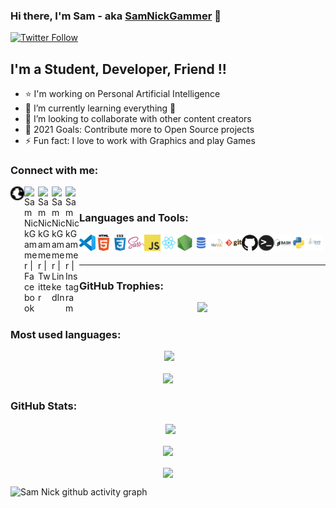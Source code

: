 ### Hi there, I'm Sam - aka [SamNickGammer][website] 👋

<!-- [![Website]((https://img.shields.io/instagram/follow/omprakash121uni?color=1DA1F2&logo=twitter&style=for-the-badge)](https://instagram.com/samnickgammer_) -->
[![Twitter Follow](https://img.shields.io/twitter/follow/omprakash121uni?color=1DA1F2&logo=twitter&style=for-the-badge)](https://twitter.com/intent/follow?original_referer=https%3A%2F%2Fgithub.com%2Fomprakash121uni&screen_name=omprakash121uni)

## I'm a Student, Developer, Friend !!

<!-- - 🔭 I just launched my first course: [Become A VS Code SuperHero!][course]! -->
- ⭐ I'm working on Personal Artificial Intelligence
- 🌱 I’m currently learning everything 🤣
- 👯 I’m looking to collaborate with other content creators
- 🥅 2021 Goals: Contribute more to Open Source projects
- ⚡ Fun fact: I love to work with Graphics and play Games

### Connect with me:

[<img align="left" alt="SamNickGammer.com" width="22px" src="https://raw.githubusercontent.com/iconic/open-iconic/master/svg/globe.svg" />][website]
[<img align="left" alt="SamNickGammer | Facebook" width="22px" src="https://cdn.jsdelivr.net/npm/simple-icons@v3/icons/facebook.svg" />][facebook]
[<img align="left" alt="SamNickGammer | Twitter" width="22px" src="https://cdn.jsdelivr.net/npm/simple-icons@v3/icons/twitter.svg" />][twitter]
[<img align="left" alt="SamNickGammer | LinkedIn" width="22px" src="https://cdn.jsdelivr.net/npm/simple-icons@v3/icons/linkedin.svg" />][linkedin]
[<img align="left" alt="SamNickGammer | Instagram" width="22px" src="https://cdn.jsdelivr.net/npm/simple-icons@v3/icons/instagram.svg" />][instagram]

<br />

### Languages and Tools:

[<img align="left" alt="Visual Studio Code" width="26px" src="https://raw.githubusercontent.com/github/explore/80688e429a7d4ef2fca1e82350fe8e3517d3494d/topics/visual-studio-code/visual-studio-code.png" />][webdevplaylist]
[<img align="left" alt="HTML5" width="26px" src="https://raw.githubusercontent.com/github/explore/80688e429a7d4ef2fca1e82350fe8e3517d3494d/topics/html/html.png" />][webdevplaylist]
[<img align="left" alt="CSS3" width="26px" src="https://raw.githubusercontent.com/github/explore/80688e429a7d4ef2fca1e82350fe8e3517d3494d/topics/css/css.png" />][cssplaylist]
[<img align="left" alt="Sass" width="26px" src="https://raw.githubusercontent.com/github/explore/80688e429a7d4ef2fca1e82350fe8e3517d3494d/topics/sass/sass.png" />][cssplaylist]
[<img align="left" alt="JavaScript" width="26px" src="https://raw.githubusercontent.com/github/explore/80688e429a7d4ef2fca1e82350fe8e3517d3494d/topics/javascript/javascript.png" />][jsplaylist]
[<img align="left" alt="React" width="26px" src="https://raw.githubusercontent.com/github/explore/80688e429a7d4ef2fca1e82350fe8e3517d3494d/topics/react/react.png" />][reactplaylist]
<!-- [<img align="left" alt="GraphQL" width="26px" src="https://raw.githubusercontent.com/github/explore/80688e429a7d4ef2fca1e82350fe8e3517d3494d/topics/graphql/graphql.png" />][webdevplaylist] -->
[<img align="left" alt="Node.js" width="26px" src="https://raw.githubusercontent.com/github/explore/80688e429a7d4ef2fca1e82350fe8e3517d3494d/topics/nodejs/nodejs.png" />][webdevplaylist]
<!-- [<img align="left" alt="Deno" width="26px" src="https://raw.githubusercontent.com/github/explore/361e2821e2dea67711cde99c9c40ed357061cf27/topics/deno/deno.png" />][webdevplaylist] -->
[<img align="left" alt="SQL" width="26px" src="https://raw.githubusercontent.com/github/explore/80688e429a7d4ef2fca1e82350fe8e3517d3494d/topics/sql/sql.png" />][webdevplaylist]
[<img align="left" alt="MySQL" width="26px" src="https://raw.githubusercontent.com/github/explore/80688e429a7d4ef2fca1e82350fe8e3517d3494d/topics/mysql/mysql.png" />][webdevplaylist]
<!-- [<img align="left" alt="MongoDB" width="26px" src="https://raw.githubusercontent.com/github/explore/80688e429a7d4ef2fca1e82350fe8e3517d3494d/topics/mongodb/mongodb.png" />][webdevplaylist] -->
[<img align="left" alt="Git" width="26px" src="https://raw.githubusercontent.com/github/explore/80688e429a7d4ef2fca1e82350fe8e3517d3494d/topics/git/git.png" />][webdevplaylist]
[<img align="left" alt="GitHub" width="26px" src="https://raw.githubusercontent.com/github/explore/78df643247d429f6cc873026c0622819ad797942/topics/github/github.png" />][webdevplaylist]
[<img align="left" alt="Terminal" width="26px" src="https://raw.githubusercontent.com/github/explore/80688e429a7d4ef2fca1e82350fe8e3517d3494d/topics/terminal/terminal.png" />][webdevplaylist]
[<img align="left" alt="Bash" width="26px" src="https://raw.githubusercontent.com/github/explore/80688e429a7d4ef2fca1e82350fe8e3517d3494d/topics/bash/bash.png" />][webdevplaylist]
[<img align="left" alt="Python" width="26px" src="https://raw.githubusercontent.com/github/explore/80688e429a7d4ef2fca1e82350fe8e3517d3494d/topics/python/python.png" />][webdevplaylist]
[<img align="left" alt="Java" width="26px" src="https://raw.githubusercontent.com/github/explore/80688e429a7d4ef2fca1e82350fe8e3517d3494d/topics/java/java.png" />][webdevplaylist]

<br />
<br />

---
<!-- 
### 📺 Latest YouTube Videos -->

<!-- YOUTUBE:START -->
<!-- - [⭐ BONUS: STACKr News Shorts - Add Authentication to Next.js](https://www.youtube.com/watch?v=H37-PgkpBO0)
- [VS Code Has Dev Tools & Console!! No Need For Chrome Anymore 👋](https://www.youtube.com/watch?v=vHZPeohPHqo)
- [⭐ BONUS: STACKr News Shorts - BYE BYE VS CODE ??](https://www.youtube.com/watch?v=r2ha0n2s3wE)
- [⭐ BONUS: STACKr News Shorts - 5 Things Better in Svelte than React](https://www.youtube.com/watch?v=I-8aVr7vnlA)
- [Bootcamp Graduate Advice 💪, Who's the CSS King? 👑, GitHub Copilot 🤖 // STACKr News Weekly - Issue 5](https://www.youtube.com/watch?v=F6KzVOrhEXw) -->
<!-- YOUTUBE:END -->
<!-- 
➡️ [more videos...](https://youtube.com/SamNickGammer)

---

### 📕 Latest Blog Posts -->

<!-- BLOG-POST-LIST:START -->
<!-- - [How To Pass Application Tracking Systems (ATS) & Get Interviews - Resume Tips for Software Developer](https://dev.to/SamNickGammer/how-to-pass-application-tracking-systems-ats-get-interviews-resume-tips-for-software-developer-4bmo)
- [Microinteractions: Password Validation Animation](https://dev.to/SamNickGammer/microinteractions-password-validation-animation-5629)
- [Notion + YouTube - A Powerful Combination for Productivity](https://dev.to/SamNickGammer/notion-youtube-a-powerful-combination-for-productivity-1def)
- [Regular Expressions (RegEx) Crash Course](https://dev.to/SamNickGammer/regular-expressions-regex-crash-course-248n)
- [Emmet Part 2 - Advanced](https://dev.to/SamNickGammer/emmet-part-2-advanced-4c65) -->
<!-- BLOG-POST-LIST:END -->
<!-- 
➡️ [more blog posts...](https://SamNickGammer.com)

--- -->
<!--
<details>
  <summary>:zap: Recent GitHub Activity</summary>
  
<!--START_SECTION:activity-->
<!-- 1. 🗣 Commented on [#2](https://github.com/SamNickGammer/portfolio-sass/issues/2) in [SamNickGammer/portfolio-sass](https://github.com/SamNickGammer/portfolio-sass)
2. ❗️ Closed issue [#2](https://github.com/SamNickGammer/portfolio-sass/issues/2) in [SamNickGammer/portfolio-sass](https://github.com/SamNickGammer/portfolio-sass)
3. ❌ Closed PR [#11](https://github.com/SamNickGammer/free-developer-resources/pull/11) in [SamNickGammer/free-developer-resources](https://github.com/SamNickGammer/free-developer-resources)
4. 🗣 Commented on [#11](https://github.com/SamNickGammer/free-developer-resources/issues/11) in [SamNickGammer/free-developer-resources](https://github.com/SamNickGammer/free-developer-resources)
5. 🎉 Merged PR [#10](https://github.com/SamNickGammer/free-developer-resources/pull/10) in [SamNickGammer/free-developer-resources](https://github.com/SamNickGammer/free-developer-resources) -->
<!--END_SECTION:activity-->


<!--
</details>

<details>
  <summary>:zap: GitHub Stats</summary>

  <img align="left" alt="SamNickGammer's GitHub Stats" src="https://github-readme-stats.SamNickGammer.vercel.app/api?username=SamNickGammer&show_icons=true&hide_border=true" />

</details> -->

### GitHub Trophies:

<p align="center">
  <a href="https://github.com/ryo-ma/github-profile-trophy" target="_blank">
    <img src="https://github-profile-trophy.vercel.app/?username=SamNickGammer&column=8&margin-w=15&margin-h=15&no-bg=true&no-frame=true&theme=juicyfresh"/>
  </a>
</p> 

### Most used languages:

<p align="center">&nbsp;<img src= "https://github-readme-stats.vercel.app/api/top-langs/?username=SamNickGammer&layout=compact&hide=html&theme=dracula&hide_border=true"><br>
<a href="https://github.com/ryo-ma/github-profile-trophy" target="_blank">
    <img src= "https://github-profile-summary-cards.vercel.app/api/cards/repos-per-language?username=SamNickGammer&theme=dracula" alt=""><br>
    <img src= "https://github-profile-summary-cards.vercel.app/api/cards/most-commit-language?username=SamNickGammer&theme=dracula">
</a>
</p>

### GitHub Stats:

<p align="center">&nbsp;
  <img align="center" src="https://github-readme-stats.vercel.app/api?username=SamNickGammer&show_icons=true&hide_border=true&show_owner=true&title_color=FFFF00&theme=dark&custom_title=नमस्ते 🙏 Programmers! &layout=compact" /><br><br>
  <img align="center" src="https://github-readme-streak-stats.herokuapp.com/?user=SamNickGammer&theme=radical&custom_title=streak-stats&hide_border=true&layout=compact" /><br><br>
  <img align="center" src="https://github-profile-summary-cards.vercel.app/api/cards/profile-details?username=SamNickGammer&theme=dracula" />
</p>

![Sam Nick github activity graph](https://activity-graph.herokuapp.com/graph?username=SamNickGammer&theme=dracula&layout=compact&title_color=FF69B4&hide_border=true&area=true)





[website]: #
[course]: #
[twitter]: https://twitter.com/omprakash121uni
[facebook]: https://www.facebook.com/samnickgammer.57489
[instagram]: https://instagram.com/samnickgammer_
[linkedin]: https://linkedin.com/in/omprakashbharati
[webdevplaylist]: #
[jsplaylist]: #
[cssplaylist]: #
[reactplaylist]: #
